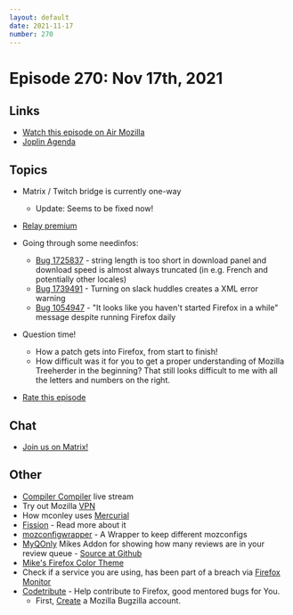 ```yaml
---
layout: default
date: 2021-11-17
number: 270
---
```


# Episode 270: Nov 17th, 2021

## Links
* [Watch this episode on Air Mozilla](https://mzl.la/joy-of-coding-2021-11-17)
* [Joplin Agenda](https://mikeconley.ca/joc/agendas/Episode-0270.html)

## Topics
* Matrix / Twitch bridge is currently one-way
  - Update: Seems to be fixed now!
* [Relay premium](https://relay.firefox.com/)
* Going through some needinfos:
  - [Bug 1725837](https://bugzilla.mozilla.org/show_bug.cgi?id=1725837) - string length is too short in download panel and download speed is almost always truncated (in e.g. French and potentially other locales)
  - [Bug 1739491](https://bugzilla.mozilla.org/show_bug.cgi?id=1739491) - Turning on slack huddles creates a XML error warning
  - [Bug 1054947](https://bugzilla.mozilla.org/show_bug.cgi?id=1054947) - "It looks like you haven't started Firefox in a while" message despite running Firefox daily
* Question time!
  - How a patch gets into Firefox, from start to finish!
  - How difficult was it for you to get a proper understanding of Mozilla Treeherder in the beginning? That still looks difficult to me with all the letters and numbers on the right.

* [Rate this episode](https://forms.gle/F3xKxZhh3bEGYnPu9)

## Chat
* [Join us on Matrix!](https://matrix.to/#/!enWuAmKDOEEPYejXRk:mozilla.org?via=mozilla.org&via=raim.ist)

## Other
* [Compiler Compiler](https://www.twitch.tv/codehag) live stream
* Try out Mozilla [VPN](https://vpn.mozilla.org/)
* How mconley uses [Mercurial](https://mikeconley.github.io/documents/How_mconley_uses_Mercurial_for_Mozilla_code)
* [Fission](https://firefox-source-docs.mozilla.org/dom/dom/Fission.html) - Read more about it
* [mozconfigwrapper](https://github.com/ahal/mozconfigwrapper) - A Wrapper to keep different mozconfigs
* [MyQOnly](https://addons.mozilla.org/en-US/firefox/addon/myqonly/) Mikes Addon for showing how many reviews are in your review queue - [Source at Github](https://github.com/mikeconley/myqonly)
* [Mike's Firefox Color Theme](https://addons.mozilla.org/en-US/firefox/addon/electricbluegaloo/)
* Check if a service you are using, has been part of a breach via [Firefox Monitor](https://monitor.firefox.com/breaches)
* [Codetribute](https://codetribute.mozilla.org/) - Help contribute to Firefox, good mentored bugs for You.
  - First, [Create](https://bugzilla.mozilla.org/createaccount.cgi) a Mozilla Bugzilla account.

